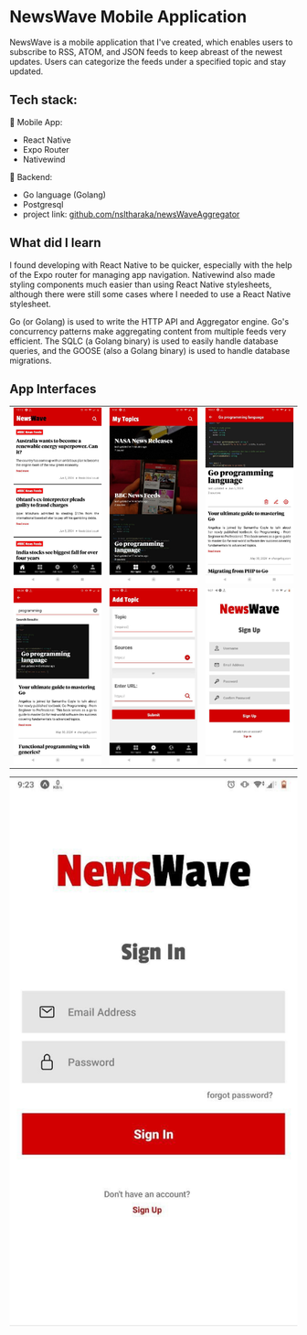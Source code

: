 # NewsWave Mobile Application
NewsWave is a mobile application that I've created, which enables users to subscribe to RSS, ATOM, and JSON feeds to keep abreast of the newest updates. Users can categorize the feeds under a specified topic and stay updated.

## Tech stack:
📱 Mobile App:
- React Native
- Expo Router
- Nativewind

📡 Backend:
- Go language (Golang)
- Postgresql
- project link: [github.com/nsltharaka/newsWaveAggregator](https://github.com/nsltharaka/newsWaveAggregator)

## What did I learn
I found developing with React Native to be quicker, especially with the help of the Expo router for managing app navigation. Nativewind also made styling components much easier than using React Native stylesheets, although there were still some cases where I needed to use a React Native stylesheet.

Go (or Golang) is used to write the HTTP API and Aggregator engine. Go's concurrency patterns make aggregating content from multiple feeds very efficient. The SQLC (a Golang binary) is used to easily handle database queries, and the GOOSE (also a Golang binary) is used to handle database migrations.

## App Interfaces
||||
|:-------------------------:|:-------------------------:|:-------------------------:
![](readme/image.png) | ![](readme/image2.png) | ![](readme/image3.png) 
![](readme/image4.png) | ![](readme/image5.png) | ![](readme/image6.png)
![](readme/image7.png) 
